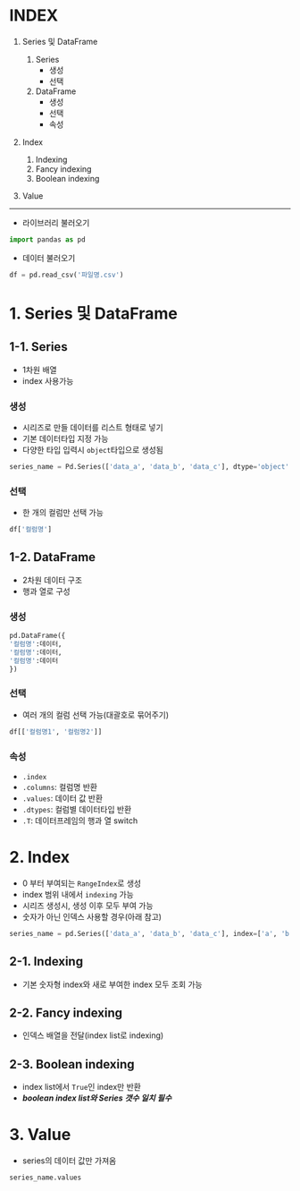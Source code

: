 # INDEX
1. Series 및 DataFrame
    1. Series
        - 생성
        - 선택
    2. DataFrame
        - 생성
        - 선택
        - 속성

2. Index
    1. Indexing
    2. Fancy indexing
    3. Boolean indexing

3. Value
---

- 라이브러리 불러오기 
```python
import pandas as pd
```
- 데이터 불러오기
```python
df = pd.read_csv('파일명.csv')
```

# 1. Series 및 DataFrame
## 1-1. Series
- 1차원 배열
- index 사용가능

### 생성
- 시리즈로 만들 데이터를 리스트 형태로 넣기
- 기본 데이터타입 지정 가능
- 다양한 타입 입력시 `object`타입으로 생성됨
```python
series_name = Pd.Series(['data_a', 'data_b', 'data_c'], dtype='object' )
```
### 선택
- 한 개의 컬럼만 선택 가능
```python
df['컬럼명']
```

## 1-2. DataFrame
- 2차원 데이터 구조
- 행과 열로 구성
### 생성
```python
pd.DataFrame({
'컬럼명':데이터,
'컬럼명':데이터,
'컬럼명':데이터
})
```
### 선택
- 여러 개의 컬럼 선택 가능(대괄호로 묶어주기)
```python
df[['컬럼명1', '컬럼명2']]
```
### 속성
- `.index`
- `.columns`: 컬럼명 반환
- `.values`: 데이터 값 반환
- `.dtypes`: 컬럼별 데이터타입 반환
- `.T`: 데이터프레임의 행과 열 switch

# 2. Index
- 0 부터 부여되는 `RangeIndex`로 생성
- index 범위 내에서 `indexing` 가능
- 시리즈 생성시, 생성 이후 모두 부여 가능
- 숫자가 아닌 인덱스 사용할 경우(아래 참고)
```python
series_name = pd.Series(['data_a', 'data_b', 'data_c'], index=['a', 'b', 'c'])
```

## 2-1. Indexing
- 기본 숫자형 index와 새로 부여한 index 모두 조회 가능
## 2-2. Fancy indexing
- 인덱스 배열을 전달(index list로 indexing)
## 2-3. Boolean indexing
- index list에서 `True`인 index만 반환
- ***boolean index list와 Series 갯수 일치 필수***

# 3. Value
- series의 데이터 값만 가져옴
```python
series_name.values
```



